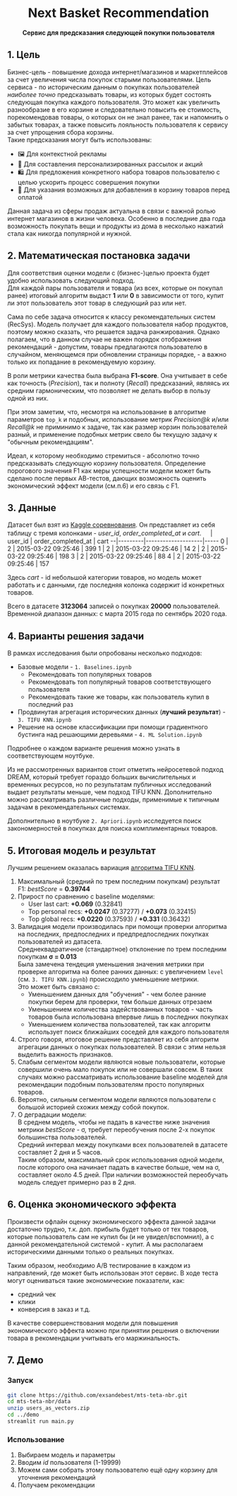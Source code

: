 <h1 align="center">Next Basket Recommendation</h1>
<p align="center"><b>Сервис для предсказания следующей покупки пользователя</b></p>

## 1. Цель
Бизнес-цель - повышение дохода интернет/магазинов и маркетплейсов за счет увеличения числа покупок старыми пользователями.
Цель сервиса - по историческим данным о покупках пользователей *наиболее точно* предсказывать товары, из которых будет состоять следующая покупка каждого пользователя.  Это может как увеличить разнообразие в его корзине и следовательно повысить ее стоимость, порекомендовав товары, о которых он не знал ранее, так и напомнить о забытых товарах, а также повысить лояльность пользователя к сервису за счет упрощения сбора корзины.  
Такие предсказания могут быть использованы:
* 🖼 Для контекстной рекламы
* 📧 Для составления персонализированных рассылок и акций
* 🛍 Для предложения конкретного набора товаров пользователю с целью ускорить процесс совершения покупки
* 🛒 Для указания возможных для добавления в корзину товаров перед оплатой

Данная задача из сферы продаж актуальна в связи с важной ролью интернет магазинов в жизни человека. Особенно в последние два года возможность покупать вещи и продукты из дома в несколько нажатий стала как никогда популярной и нужной.

## 2. Математическая постановка задачи
Для соответствия оценки модели с (бизнес-)целью проекта будет удобно использовать следующий подход.  
Для каждой пары пользователя и товара (из всех, которые он покупал ранее) итоговый алгоритм выдаст **1** или **0** в зависимости от того, купит ли этот пользователь этот товар в следующий раз или нет.    

Сама по себе задача относится к классу рекомендательных систем (RecSys). Модель получает для каждого пользователя набор продуктов, поэтому можно сказать, что решается задача ранжирования. Однако полагаем, что в данном случае не важен порядок отображения рекомендаций - допустим, товары предлагаются пользователю в случайном, меняющемся при обновлении страницы порядке, - а важно только их попадание в рекомендуемую корзину.

В роли метрики качества была выбрана **F1-score**. Она учитывает в себе как точность (_Precision_), так и полноту (_Recall_) предсказаний, являясь их средним гармоническим, что позволяет не делать выбор в пользу одной из них.  

При этом заметим, что, несмотря на использование в алгоритме параметров `top_k` и подобных, использование метрик _Precision@k_ и/или _Recall@k_ не приминимо к задаче, так как размер корзин пользователей разный, и применение подобных метрик свело бы текущую задачу к "обычным рекомендациям".

Идеал, к которому необходимо стремиться - абсолютно точно предсказывать следующую корзину пользователя. Определение порогового значения F1 как меры успешности модели может быть сделано после первых АВ-тестов, дающих возможность оценить экономический эффект модели (см.п.6) и его связь с F1.

## 3. Данные
Датасет был взят из [Kaggle соревнования](https://www.kaggle.com/c/sbermarket-internship-competition/).
Он представляет из себя таблицу с тремя колонками - *user_id*, *order_completed_at* и *cart*.
  ᅠ |	user_id | order_completed_at | cart
--|---------|--------------------|-----
0 |	2	| 2015-03-22 09:25:46	| 399
1	| 2	| 2015-03-22 09:25:46	| 14
2	| 2	| 2015-03-22 09:25:46	| 198
3	| 2	| 2015-03-22 09:25:46	| 88
4	| 2 |	2015-03-22 09:25:46	| 157  

Здесь *cart* - id небольшой категории товаров, но модель может работать и с данными, где последняя колонка содержит id конкретных товаров.  

Всего в датасете **3123064** записей о покупках **20000** пользователей. Временной диапазон данных: с марта 2015 года по сентябрь 2020 года.

## 4. Варианты решения задачи
В рамках исследования были опробованы несколько подходов:
* Базовые модели - `1. Baselines.ipynb`
    * Рекомендовать топ популярных товаров
    * Рекомендовать топ популярный товаров соответствующего пользователя
    * Рекомендовать такие же товары, как пользователь купил в последний раз
* Продвинутая агрегация исторических данных (**лучший результат**) - `3. TIFU KNN.ipynb`
* Решение на основе классификации при помощи градиентного бустинга над решающими деревьями - `4. ML Solution.ipynb`

Подробнее о каждом варианте решения можно узнать в соответствующем ноутбуке.

Из не рассмотренных вариантов стоит отметить нейросетевой подход DREAM, который требует гораздо больших вычислительных и временных ресурсов, но по результатам публичных исследований выдает результаты меньше, чем подход TIFU KNN. Дополнительно можно рассматривать различные подходы, применимые к типичным задачам в рекомендательных системах.

Дополнительно в ноутбуке `2. Apriori.ipynb` исследуется поиск закономерностей в покупках для поиска комплиментарных товаров.  

## 5. Итоговая модель и результат
Лучшим решением оказалась вариация [алгоритма TIFU KNN](https://arxiv.org/pdf/2006.00556.pdf).
1. Максимальный (средний по трем последним покупкам) результат F1: _bestScore_ = **0.39744**
2. Прирост по сравнению с baseline моделями:
    - User last cart: **+0.069** (0.32841)  
    - Top personal recs: **+0.0247** (0.37277) / **+0.073** (0.32415)  
    - Top global recs: **+0.0220** (0.37593) / **+0.331** (0.36432)  
3. Валидация модели производилась при помощи проверки алгоритма на последних, предпоследних и предпредпоследних покупках пользователей из датасета.  
Среднеквадратичное (стандартное) отклонение по трем последним покупкам **σ = 0.013**  
Была замечена тендеция уменьшения значения метрики при проверке алгоритма на более ранних данных: с увеличением `level` (см. `3. TIFU KNN.ipynb`) происходило уменьшение метрики.   
Это может быть связано с:
    - Уменьшением данных для "обучения" - чем более ранние покупки берем для проверки, тем больше данных отрезаем
    - Уменьшением количества задействованных товаров - часть товаров была использована впервые лишь в последних покупках
    - Уменьшением количества пользователей, так как алгоритм использует поиск ближайших соседей для каждого пользователя
4. Строго говоря, итоговое решение представляет из себя алгоритм агрегации данных о покупках пользователей. В связи с этим нельзя выделить важность признаков.
5. Слабым сегментом модели являются новые пользователи, которые совершили очень мало покупок или не совершали совсем. В таких случаях можно рассматривать использование baseline моделей для рекомендации подобным пользователям просто популярных товаров.
6. Вероятно, сильным сегментом модели являются пользователи с большой историей схожих между собой покупок.
7. О деградации модели:  
В среднем модель, чтобы не падать в качестве ниже значения метрики _bestScore_ - σ, требует переобучения после 2-х покупок большинства пользователей.  
Cредний интервал между покупками всех пользователей в датасете составляет 2 дня и 5 часов.  
Таким образом, максимальный срок использования одной модели, после которого она начинает падать в качестве больше, чем на σ, составляет около 4.5 дней. При наличии возможностей переобучать модель следует примерно раз в 2 дня.

## 6. Оценка экономического эффекта
Произвести офлайн оценку экономического эффекта данной задачи достаточно трудно, т.к. доп. прибыль будет только от тех товаров, которые пользователь сам не купил бы (и не увидел/вспомнил), а с данной рекомендательной системой - купит. А мы располагаем историческими данными только о реальных покупках.

Таким образом, необходимо А/B тестирование в каждом из направлений, где может быть использован этот сервис. В ходе теста могут оцениваться такие экономические показатели, как:
- средний чек
- клики
- конверсия в заказ
и т.д.

В качестве совершенствования модели для повышения экономического эффекта можно при принятии решения о включении товара в рекомендации учитывать его маржинальность.

## 7. Демо

### Запуск
```bash
git clone https://github.com/exsandebest/mts-teta-nbr.git
cd mts-teta-nbr/data
unzip users_as_vectors.zip
cd ../demo
streamlit run main.py
```

### Использование
1. Выбираем модель и параметры
2. Вводим *id* пользователя (1-19999)
3. Можем сами собрать этому пользователю ещё одну корзину для уточнения рекомендаций
4. Получаем рекомендации